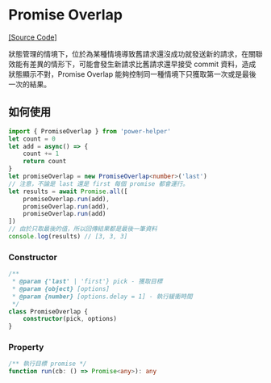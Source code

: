 # Promise Overlap

[[Source Code]](https://github.com/KHC-ZhiHao/PowerHelper/blob/master/lib/modules/promise-overlap.ts)

狀態管理的情境下，位於為某種情境導致舊請求還沒成功就發送新的請求，在關聯效能有差異的情形下，可能會發生新請求比舊請求還早接受 commit 資料，造成狀態顯示不對，Promise Overlap 能夠控制同一種情境下只獲取第一次或是最後一次的結果。

## 如何使用

```ts
import { PromiseOverlap } from 'power-helper'
let count = 0
let add = async() => {
    count += 1
    return count
}
let promiseOverlap = new PromiseOverlap<number>('last')
// 注意，不論是 last 還是 first 每個 promise 都會運行。
let results = await Promise.all([
    promiseOverlap.run(add),
    promiseOverlap.run(add),
    promiseOverlap.run(add)
])
// 由於只取最後的值，所以回傳結果都是最後一筆資料
console.log(results) // [3, 3, 3]
```

### Constructor

```ts
/**
 * @param {'last' | 'first'} pick - 獲取目標
 * @param {object} [options]
 * @param {number} [options.delay = 1] - 執行緩衝時間
 */
class PromiseOverlap {
    constructor(pick, options)
}
```

### Property

```ts
/** 執行目標 promise */
function run(cb: () => Promise<any>): any
```

